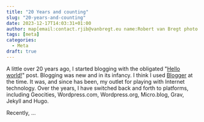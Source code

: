 ```yaml
---
title: "20 Years and counting"
slug: "20-years-and-counting"
date: 2023-12-17T14:03:31+01:00
author: map[email:contact.rjib@vanbregt.eu name:Robert van Bregt photo:/img/photo.jpg url:https://www.vanbregt.eu/]
tags: [meta]
categories:
  - Meta
draft: true
---
```

A little over 20 years ago, I started blogging with the obligated "[Hello world!](/2003/11/12/hello-world)" post. Blogging was new and in its infancy. I think I used [Blogger][blogger] at the time. It was, and since has been, my outlet for playing with Internet technology. Over the years, I have switched back and forth to platforms, including Geocities, Wordpress.com, Wordpress.org, Micro.blog, Grav, Jekyll and Hugo.

Recently, ...

[blogger]: https://en.wikipedia.org/wiki/Blogger_(service)
